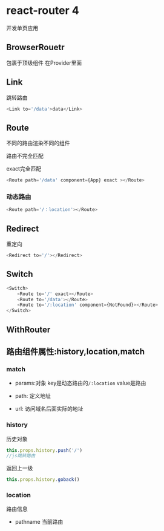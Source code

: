 # react-router 4

开发单页应用

## BrowserRouetr

包裹于顶级组件 在Provider里面

## Link

跳转路由

```js
<Link to='/data'>data</Link>
```

## Route

不同的路由渲染不同的组件

路由不完全匹配

exact完全匹配

```js
<Route path='/data' component={App} exact ></Route>
```

### 动态路由

```js
<Route path='/：location'></Route>
```

## Redirect

重定向

```js
<Redirect to='/'></Redirect>
```

## Switch

```js
<Switch>
    <Route to='/' exact></Route>
    <Route to='/data'></Route>
    <Route to='/:location' component={NotFound}></Route>
</Switch>
```

## WithRouter

## 路由组件属性:history,location,match

### match

- params:对象 key是动态路由的`/:location` value是路由

- path: 定义地址

- url: 访问域名后面实际的地址

### history

历史对象

```js
this.props.history.push('/')
//js跳转路由
```

返回上一级

```js
this.props.history.goback()
```

### location

路由信息

- pathname 当前路由